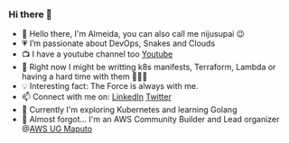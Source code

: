 ### Hi there 👋

- 👋 Hello there, I'm Almeida, you can also call me nijusupai 😉
- 💗 I’m passionate about DevOps, Snakes and Clouds
- 📺 I have a youtube channel too [Youtube](https://www.youtube.com/@snakescloudsandbits)
- 🤔 Right now I might be writting k8s manifests, Terraform, Lambda or having a hard time with them 🤦🏾‍♂️ 
- 💡 Interesting fact: The Force is always with me.
- 📫 Connect with me on: [LinkedIn](https://www.linkedin.com/in/almeida-a-5a8105141/) [Twitter](https://twitter.com/nijusupai)  
- 🚀 Currently I'm exploring Kubernetes and learning Golang
- 🌱 Almost forgot... I'm an AWS Community Builder and Lead organizer @[AWS UG Maputo](https://www.linkedin.com/company/aws-ug-maputo/)
